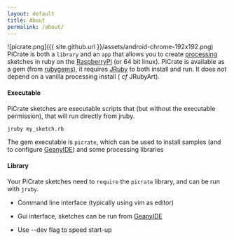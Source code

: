 ```yaml
---
layout: default
title: About
permalink: /about/
---
```

![picrate.png]({{ site.github.url }}/assets/android-chrome-192x192.png)
PiCrate is both a `library` and an `app` that allows you to create [processing][processing] sketches in ruby on the [RaspberryPI][PI] (or 64 bit linux). PiCrate is available as a gem (from [rubygems][rubygems]), it requires [JRuby][jruby] to both install and run. It does not depend on a vanilla processing install ( _cf_ JRubyArt).

#### Executable ####

PiCrate sketches are executable scripts that (but without the executable permission), that will run directly from jruby.


```bash
jruby my_sketch.rb
```

The gem executable is `picrate`, which can be used to install samples (and to configure [GeanyIDE][geany]) and some processing libraries

#### Library ###

Your PiCrate sketches need to `require` the `picrate` library, and can be run with `jruby`.

* Command line interface (typically using vim as editor)

* Gui interface, sketches can be run from [GeanyIDE][geany]

* Use --dev flag to speed start-up


[rubygems]:https://rubygems.org/
[jruby]:https://www.jruby.org/
[PI]:https://www.raspberrypi.org/
[processing]:https://www.processing.org/
[geany]:https://www.geany.org/
